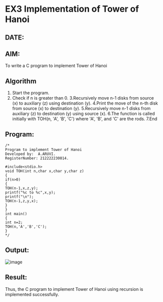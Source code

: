 # EX3 Implementation of Tower of Hanoi
## DATE:
## AIM:
To write a C program to implement Tower of Hanoi

## Algorithm
1. Start the program.
2. Check if n is greater than 0.
3.Recursively move n-1 disks from source (x) to auxiliary (z) using destination (y).
4.Print the move of the n-th disk from source (x) to destination (y).
5.Recursively move n-1 disks from auxiliary (z) to destination (y) using source (x).
6.The function is called initially with TOH(n, 'A', 'B', 'C') where 'A', 'B', and 'C' are the rods.
7.End
 
## Program:
```
/*
Program to implement Tower of Hanoi
Developed by:  A.ARUVI.
RegisterNumber: 212222230014.

#include<stdio.h> 
void TOH(int n,char x,char y,char z) 
{ 
if(n>0) 
{ 
TOH(n-1,x,z,y); 
printf("%c to %c",x,y); 
printf("\n"); 
TOH(n-1,z,y,x); 
} 
} 
int main() 
{ 
int n=2; 
TOH(n,'A','B','C'); 
}
*/
```

## Output:

![image](https://github.com/user-attachments/assets/fa455837-895f-4d39-b8a4-1bde186b585a)


## Result:
Thus, the C program to implement Tower of Hanoi using recursion is implemented successfully.
